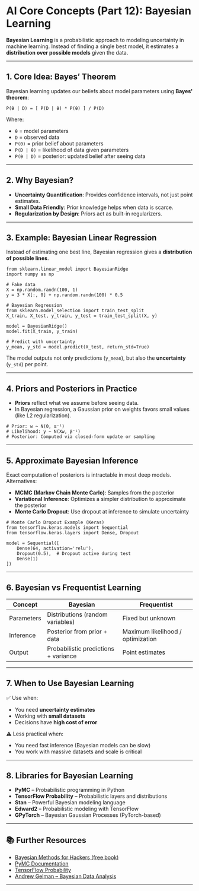 # AI Core Concepts (Part 12): Bayesian Learning

**Bayesian Learning** is a probabilistic approach to modeling uncertainty in machine learning. Instead of finding a single best model, it estimates a **distribution over possible models** given the data.

---

## 1. Core Idea: Bayes’ Theorem

Bayesian learning updates our beliefs about model parameters using **Bayes' theorem**:

```
P(θ | D) = [ P(D | θ) * P(θ) ] / P(D)
```

Where:
- `θ` = model parameters  
- `D` = observed data  
- `P(θ)` = prior belief about parameters  
- `P(D | θ)` = likelihood of data given parameters  
- `P(θ | D)` = posterior: updated belief after seeing data

---

## 2. Why Bayesian?

- **Uncertainty Quantification**: Provides confidence intervals, not just point estimates.
- **Small Data Friendly**: Prior knowledge helps when data is scarce.
- **Regularization by Design**: Priors act as built-in regularizers.

---

## 3. Example: Bayesian Linear Regression

Instead of estimating one best line, Bayesian regression gives a **distribution of possible lines**.

```
from sklearn.linear_model import BayesianRidge
import numpy as np

# Fake data
X = np.random.randn(100, 1)
y = 3 * X[:, 0] + np.random.randn(100) * 0.5

# Bayesian Regression
from sklearn.model_selection import train_test_split
X_train, X_test, y_train, y_test = train_test_split(X, y)

model = BayesianRidge()
model.fit(X_train, y_train)

# Predict with uncertainty
y_mean, y_std = model.predict(X_test, return_std=True)
```

The model outputs not only predictions (`y_mean`), but also the **uncertainty** (`y_std`) per point.

---

## 4. Priors and Posteriors in Practice

- **Priors** reflect what we assume before seeing data.
- In Bayesian regression, a Gaussian prior on weights favors small values (like L2 regularization).

```
# Prior: w ~ N(0, α⁻¹)
# Likelihood: y ~ N(Xw, β⁻¹)
# Posterior: Computed via closed-form update or sampling
```

---

## 5. Approximate Bayesian Inference

Exact computation of posteriors is intractable in most deep models. Alternatives:

- **MCMC (Markov Chain Monte Carlo)**: Samples from the posterior
- **Variational Inference**: Optimizes a simpler distribution to approximate the posterior
- **Monte Carlo Dropout**: Use dropout at inference to simulate uncertainty

```
# Monte Carlo Dropout Example (Keras)
from tensorflow.keras.models import Sequential
from tensorflow.keras.layers import Dense, Dropout

model = Sequential([
    Dense(64, activation='relu'),
    Dropout(0.5),  # Dropout active during test
    Dense(1)
])
```

---

## 6. Bayesian vs Frequentist Learning

| Concept         | Bayesian                             | Frequentist                         |
|----------------|--------------------------------------|-------------------------------------|
| Parameters      | Distributions (random variables)     | Fixed but unknown                   |
| Inference       | Posterior from prior + data          | Maximum likelihood / optimization  |
| Output          | Probabilistic predictions + variance | Point estimates                     |

---

## 7. When to Use Bayesian Learning

✅ Use when:
- You need **uncertainty estimates**
- Working with **small datasets**
- Decisions have **high cost of error**

⚠️ Less practical when:
- You need fast inference (Bayesian models can be slow)
- You work with massive datasets and scale is critical

---

## 8. Libraries for Bayesian Learning

- **PyMC** – Probabilistic programming in Python  
- **TensorFlow Probability** – Probabilistic layers and distributions  
- **Stan** – Powerful Bayesian modeling language  
- **Edward2** – Probabilistic modeling with TensorFlow  
- **GPyTorch** – Bayesian Gaussian Processes (PyTorch-based)

---

## 📚 Further Resources

- [Bayesian Methods for Hackers (free book)](https://camdavidsonpilon.github.io/Probabilistic-Programming-and-Bayesian-Methods-for-Hackers/)
- [PyMC Documentation](https://www.pymc.io/)
- [TensorFlow Probability](https://www.tensorflow.org/probability)
- [Andrew Gelman – Bayesian Data Analysis](http://www.stat.columbia.edu/~gelman/book/)

---
